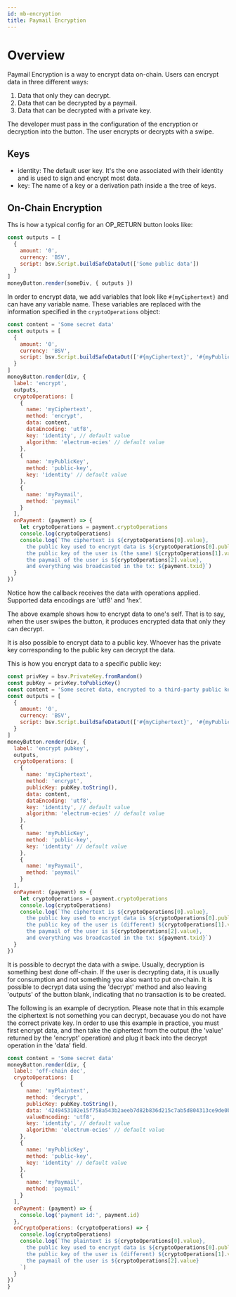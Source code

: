 ```yaml
---
id: mb-encryption
title: Paymail Encryption
---
```


# Overview

Paymail Encryption is a way to encrypt data on-chain. Users can encrypt data in three different ways:

1. Data that only they can decrypt.
2. Data that can be decrypted by a paymail.
3. Data that can be decrypted with a private key.

The developer must pass in the configuration of the encryption or decryption into the button. The user encrypts or decrypts with a swipe.

## Keys

* identity: The default user key. It's the one associated with their identity and is used to sign and encrypt most data.
* key: The name of a key or a derivation path inside a the tree of keys.

## On-Chain Encryption

Ths is how a typical config for an OP_RETURN button looks like:

``` js
const outputs = [
  {
    amount: '0',
    currency: 'BSV',
    script: bsv.Script.buildSafeDataOut(['Some public data'])
  }
]
moneyButton.render(someDiv, { outputs })
```

In order to encrypt data, we add variables that look like ```#{myCiphertext}``` and can have any variable name. These variables are replaced with the information specified in the ```cryptoOperations``` object:

``` js
const content = 'Some secret data'
const outputs = [
  {
    amount: '0',
    currency: 'BSV',
    script: bsv.Script.buildSafeDataOut(['#{myCiphertext}', '#{myPublicKey}', '#{myPaymail}']).toASM()
  }
]
moneyButton.render(div, {
  label: 'encrypt',
  outputs,
  cryptoOperations: [
    {
      name: 'myCiphertext',
      method: 'encrypt',
      data: content,
      dataEncoding: 'utf8',
      key: 'identity', // default value
      algorithm: 'electrum-ecies' // default value
    },
    {
      name: 'myPublicKey',
      method: 'public-key',
      key: 'identity' // default value
    },
    {
      name: 'myPaymail',
      method: 'paymail'
    }
  ],
  onPayment: (payment) => {
    let cryptoOperations = payment.cryptoOperations
    console.log(cryptoOperations)
    console.log(`The ciphertext is ${cryptoOperations[0].value},
      the public key used to encrypt data is ${cryptoOperations[0].publicKey},
      the public key of the user is (the same) ${cryptoOperations[1].value},
      the paymail of the user is ${cryptoOperations[2].value},
      and everything was broadcasted in the tx: ${payment.txid}`)
  }
})
```

Notice how the callback receives the data with operations applied. Supported data encodings are 'utf8' and 'hex'.

The above example shows how to encrypt data to one's self. That is to say, when the user swipes the button, it produces encrypted data that only they can decrypt.

It is also possible to encrypt data to a public key. Whoever has the private key corresponding to the public key can decrypt the data.

This is how you encrypt data to a specific public key:

``` js
const privKey = bsv.PrivateKey.fromRandom()
const pubKey = privKey.toPublicKey()
const content = 'Some secret data, encrypted to a third-party public key'
const outputs = [
  {
    amount: '0',
    currency: 'BSV',
    script: bsv.Script.buildSafeDataOut(['#{myCiphertext}', '#{myPublicKey}', '#{myPaymail}']).toASM()
  }
]
moneyButton.render(div, {
  label: 'encrypt pubkey',
  outputs,
  cryptoOperations: [
    {
      name: 'myCiphertext',
      method: 'encrypt',
      publicKey: pubKey.toString(),
      data: content,
      dataEncoding: 'utf8',
      key: 'identity', // default value
      algorithm: 'electrum-ecies' // default value
    },
    {
      name: 'myPublicKey',
      method: 'public-key',
      key: 'identity' // default value
    },
    {
      name: 'myPaymail',
      method: 'paymail'
    }
  ],
  onPayment: (payment) => {
    let cryptoOperations = payment.cryptoOperations
    console.log(cryptoOperations)
    console.log(`The ciphertext is ${cryptoOperations[0].value},
      the public key used to encrypt data is ${cryptoOperations[0].publicKey},
      the public key of the user is (different) ${cryptoOperations[1].value},
      the paymail of the user is ${cryptoOperations[2].value},
      and everything was broadcasted in the tx: ${payment.txid}`)
  }
})
```

It is possible to decrypt the data with a swipe. Usually, decryption is
something best done off-chain. If the user is decrypting data, it is usually for
consumption and not something you also want to put on-chain. It is possible to
decrypt data using the 'decrypt' method and also leaving 'outputs' of the button
blank, indicating that no transaction is to be created.

The following is an example of decryption. Please note that in this example the
ciphertext is not something you can decrypt, becauase you do not have the
correct private key. In order to use this example in practice, you must first
encrypt data, and then take the ciphertext from the output (the 'value' returned
by the 'encrypt' operation) and plug it back into the decrypt operation in the
'data' field.

``` js
const content = 'Some secret data'
moneyButton.render(div, {
  label: 'off-chain dec',
  cryptoOperations: [
    {
      name: 'myPlaintext',
      method: 'decrypt',
      publicKey: pubKey.toString(),
      data: '4249453102e15f758a543b2aeeb7d82b836d215c7ab5d804313ce9de0b205c4b009a60b11754f0ff368b2a676dbabd4363e681581783cb9a569cebbfc265c110db9481e61c9c76a4bfd79f4f733b607e4308b0c110e7c2bb269b2ed34e21f6d15fd46fbee1',
      valueEncoding: 'utf8',
      key: 'identity', // default value
      algorithm: 'electrum-ecies' // default value
    },
    {
      name: 'myPublicKey',
      method: 'public-key',
      key: 'identity' // default value
    },
    {
      name: 'myPaymail',
      method: 'paymail'
    }
  ],
  onPayment: (payment) => {
    console.log('payment id:', payment.id)
  },
  onCryptoOperations: (cryptoOperations) => {
    console.log(cryptoOperations)
    console.log(`The plaintext is ${cryptoOperations[0].value},
      the public key used to encrypt data is ${cryptoOperations[0].publicKey},
      the public key of the user is (different) ${cryptoOperations[1].value},
      the paymail of the user is ${cryptoOperations[2].value}
    `)
  }
})
}
```
